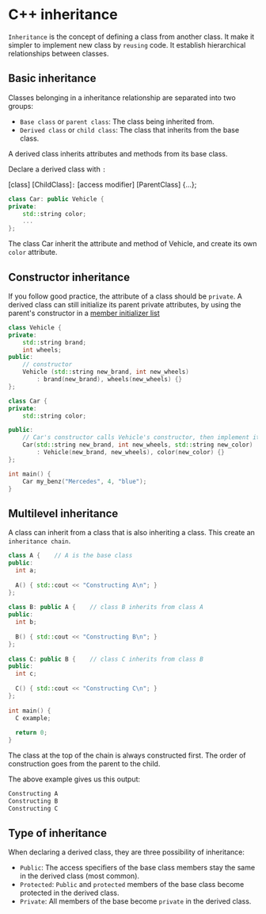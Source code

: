 # C++ inheritance

`Inheritance` is the concept of defining a class from another class.
It make it simpler to implement new class by `reusing` code.
It establish hierarchical relationships between classes.

## Basic inheritance

Classes belonging in a inheritance relationship are separated into two groups:

- `Base class` or `parent class`: The class being inherited from.
- `Derived class` or `child class`: The class that inherits from the base class.

A derived class inherits attributes and methods from its base class.

Declare a derived class with `:`

[class] [ChildClass]`:` [access modifier] [ParentClass] {...};

```cpp
class Car: public Vehicle {
private:
    std::string color;
    ...
};
```
The class Car inherit the attribute and method of Vehicle, and create its own `color` attribute.

## Constructor inheritance

If you follow good practice, the attribute of a class should be `private`.
A derived class can still initialize its parent private attributes,
by using the parent's constructor in a [member initializer list](c++_constructors#Member-initialiser-lists)

```cpp
class Vehicle {
private:
    std::string brand;
    int wheels;
public:
    // constructor
    Vehicle (std::string new_brand, int new_wheels) 
        : brand(new_brand), wheels(new_wheels) {}
};

class Car {
private:
    std::string color;

public:
    // Car's constructor calls Vehicle's constructor, then implement its own constructor
    Car(std::string new_brand, int new_wheels, std::string new_color)
        : Vehicle(new_brand, new_wheels), color(new_color) {}
};

int main() {
    Car my_benz("Mercedes", 4, "blue");
}
```

## Multilevel inheritance

A class can inherit from a class that is also inheriting a class.
This create an `inheritance chain`.

```cpp
class A {    // A is the base class
public:
  int a;
 
  A() { std::cout << "Constructing A\n"; }
};
 
class B: public A {    // class B inherits from class A
public:
  int b;
 
  B() { std::cout << "Constructing B\n"; }
};
 
class C: public B {    // class C inherits from class B
public:
  int c;
 
  C() { std::cout << "Constructing C\n"; }
};
 
int main() {
  C example; 
 
  return 0;
}
```

The class at the top of the chain is always constructed first.
The order of construction goes from the parent to the child.

The above example gives us this output:

```cpp
Constructing A
Constructing B
Constructing C
```

## Type of inheritance

When declaring a derived class, they are three possibility of inheritance:

- `Public`: The access specifiers of the base class members stay the same in the derived class (most common).
- `Protected`: `Public` and `protected` members of the base class become protected in the derived class. 
- `Private`: All members of the base become `private` in the derived class.
